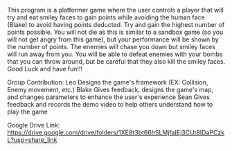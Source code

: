 This program is a platformer game where the user controls a player that will try and eat smiley faces to gain points while avoiding the human face (Blake) to avoid having points deducted. Try and gain the highest number of points possible. You will not die as this is similar to a sandbox game (so you will not get angry from this game), but your performance will be shown by the number of points. The enemies will chase you down but smiley faces will run away from you. You will be able to defeat enemies with your bombs that you can throw around, but be careful that they also kill the smiley faces. Good Luck and have fun!!!

Group Contribution:
  Leo
    Designs the game's framework (EX: Collision, Enemy movement, etc.)
  Blake
    Gives feedback, designs the game's map, and changes parameters to enhance the user's experience
  Sean
    Gives feedback and records the demo video to help others understand how to play the game

Google Drive Link: https://drive.google.com/drive/folders/1XE8t3bt66hSLMjfaIEj3CUt8IDaPCzkL?usp=share_link
